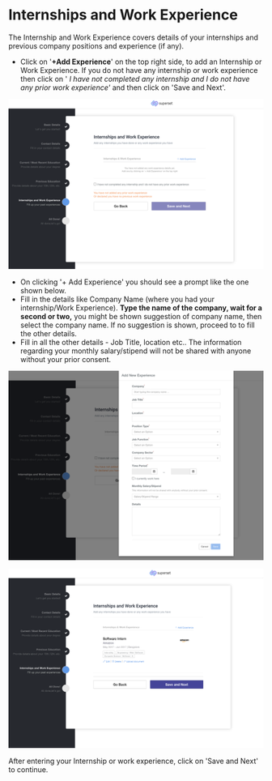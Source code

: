 # Internships and Work Experience

The Internship and Work Experience covers details of your internships and previous company positions and experience (if any).&#x20;

* Click on '**+Add Experience**' on the top right side, to add an Internship or Work Experience. If you do not have any internship or work experience then click on ' _I have not completed any internship and I do not have any prior work experience'_  and then click on 'Save and Next'.

![](<../../.gitbook/assets/image (222).png>)

* On clicking '+ Add Experience' you should see a prompt like the one shown below.&#x20;
* Fill in the details like Company Name (where you had your internship/Work Experience). **Type the name of the company, wait for a second or two,** you might be shown suggestion of company name, then select the company name. If no suggestion is shown, proceed to to fill the other details.
* Fill in all the other details - Job Title, location etc.. The information regarding your monthly salary/stipend will not be shared with anyone without your prior consent.

![](<../../.gitbook/assets/image (225).png>)

![](<../../.gitbook/assets/image (239).png>)

After entering your Internship or work experience, click on 'Save and Next' to continue.
